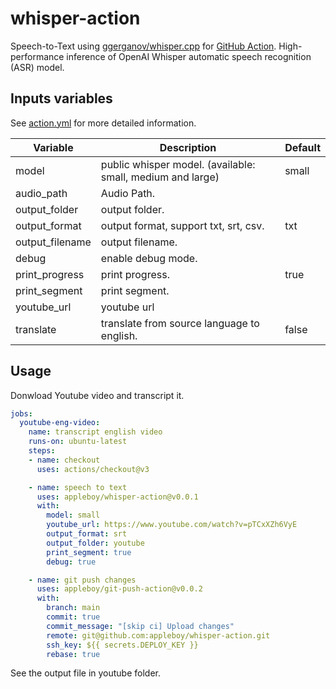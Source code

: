 # whisper-action

Speech-to-Text using [ggerganov/whisper.cpp](https://github.com/ggerganov/whisper.cpp) for [GitHub Action](https://github.com/features/actions). High-performance inference of OpenAI Whisper automatic speech recognition (ASR) model.

## Inputs variables

See [action.yml](./action.yml) for more detailed information.

| Variable         | Description                                                  | Default |
|------------------|--------------------------------------------------------------|---------|
| model            | public whisper model. (available: small, medium and large)   | small   |
| audio_path       | Audio Path.                                                  |         |
| output_folder    | output folder.                                               |         |
| output_format    | output format, support txt, srt, csv.                        | txt     |
| output_filename  | output filename.                                             |         |
| debug            | enable debug mode.                                           |         |
| print_progress   | print progress.                                              | true    |
| print_segment    | print segment.                                               |         |
| youtube_url      | youtube url                                                  |         |
| translate        | translate from source language to english.                   | false   |

## Usage

Donwload Youtube video and transcript it.

```yaml
jobs:
  youtube-eng-video:
    name: transcript english video
    runs-on: ubuntu-latest
    steps:
    - name: checkout
      uses: actions/checkout@v3

    - name: speech to text
      uses: appleboy/whisper-action@v0.0.1
      with:
        model: small
        youtube_url: https://www.youtube.com/watch?v=pTCxXZh6VyE
        output_format: srt
        output_folder: youtube
        print_segment: true
        debug: true

    - name: git push changes
      uses: appleboy/git-push-action@v0.0.2
      with:
        branch: main
        commit: true
        commit_message: "[skip ci] Upload changes"
        remote: git@github.com:appleboy/whisper-action.git
        ssh_key: ${{ secrets.DEPLOY_KEY }}
        rebase: true
```

See the output file in youtube folder.
